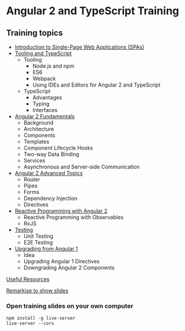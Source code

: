 # Angular 2 and TypeScript Training

## Training topics

- [Introduction to Single-Page Web Applications (SPAs)](spa-intro/README.md)
- [Tooling and TypeScript](typescript-and-tooling/README.md)
  - Tooling
    - Node.js and npm
    - ES6
    - Webpack
    - Using IDEs and Editors for Angular 2 and TypeScript
  - TypeScript
    - Advantages
    - Typing
    - Interfaces
- [Angular 2 Fundamentals](angular2-fundamentals/README.md)
  - Background
  - Architecture
  - Components
  - Templates
  - Component Lifecycle Hooks
  - Two-way Data Binding
  - Services
  - Asynchronous and Server-side Communication
- [Angular 2 Advanced Topics](angular2-advanced-topics/README.md)
  - Router
  - Pipes
  - Forms
  - Dependency Injection
  - Directives
- [Reactive Programming with Angular 2](reactive-programming-with-angular2/README.md)
  - Reactive Programming with Observables
  - RxJS
- [Testing](testing/README.md)
  - Unit Testing
  - E2E Testing
- [Upgrading from Angular 1](upgrading-from-angular1/README.md)
  - Idea
  - Upgrading Angular 1 Directives
  - Downgrading Angular 2 Components

[Useful Resources](useful-resources/README.md)

[Remarkise to show slides](https://gnab.github.io/remark/remarkise)

### Open training slides on your own computer

    npm install -g live-server
    live-server --cors

